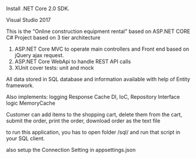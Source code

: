 Install .NET Core 2.0 SDK.

Visual Studio 2017


This is the "Online construction equipment rental"
based on ASP.NET CORE C#
Project based on 3 tier architecture
1. ASP.NET Core MVC to operate main controllers and Front end based on jQuery ajax request.
2. ASP.NET Core WebApi to handle REST API calls
3. XUnit cover tests: unit and mock

All data stored in SQL database and information available with help of Entity framework.


Also implements:
logging
Response Cache
DI, IoC, Repository Interface logic
MemoryCache


Customer can
add items to the shopping cart, 
delete them from the cart, 
submit the order, 
print the order, 
download order as the text file

to run this application, you has to open folder /sql/ and run that script in your SQL client.

also setup the Connection Setting in appsettings.json

